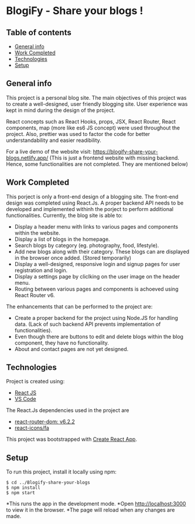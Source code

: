 # BlogiFy - Share your blogs ! 

## Table of contents
* [General info](#general-info)
* [Work Completed](#work-completed)
* [Technologies](#technologies)
* [Setup](#setup)

## General info
This project is a personal blog site. The main objectives of this project was to create a well-designed, user friendly blogging site. User experience was kept in mind during the design of the project. 

React concepts such as React Hooks, props, JSX, React Router, React components, map (more like es6 JS concept) were used throughout the project. Also, prettier was used to factor the code for better understandability and easier readibility.

For a live demo of the website visit: https://blogify-share-your-blogs.netlify.app/
(This is just a frontend website with missing backend. Hence, some functionalities are not completed. They are mentioned below)


## Work Completed
This porject is only a front-end design of a blogging site. The front-end design was completed using React.Js. A proper backend API needs to be developed and implemented withinh the porject to perform additional functionalities.
Currently, the blog site is able to:
* Display a header menu with links to various pages and components within the website.
*  Display a list of blogs in the homepage.
* Search blogs by category (eg. photography, food, lifestyle).
* Add new blogs along with their category. These blogs can are displayed in the browser once added. (Stored temporarily)
* Display a well-designed, responsive login and signup pages for user registration and login.
*  Display a settings page by cliclking on the user image on the header menu. 
*  Routing between various pages and components is achoeved using React Router v6.

The enhancements that can be performed to the project are:
* Create a proper backend for the project using Node.JS for handling data. (Lack of such backend API prevents implementation of functionalities).
* Even though there are buttons to edit and delete blogs within the blog component, they have no functionality. 
* About and contact pages are not yet designed.


	
## Technologies
Project is created using:
* [React JS](https://reactjs.org/)
* [VS Code](https://code.visualstudio.com/)

The React.Js dependencies used in the project are
* [react-router-dom: v6.2.2](https://www.npmjs.com/package/react-router-dom)
* [react-icons/fa](https://react-icons.github.io/react-icons/icons?name=fa)
	
This project was bootstrapped with [Create React App](https://github.com/facebook/create-react-app).


## Setup
To run this project, install it locally using npm:

```
$ cd ../Blogify-share-your-blogs
$ npm install
$ npm start

```
*This runs the app in the development mode.
*Open [http://localhost:3000](http://localhost:3000) to view it in the browser.
*The page will reload when any changes are made.



